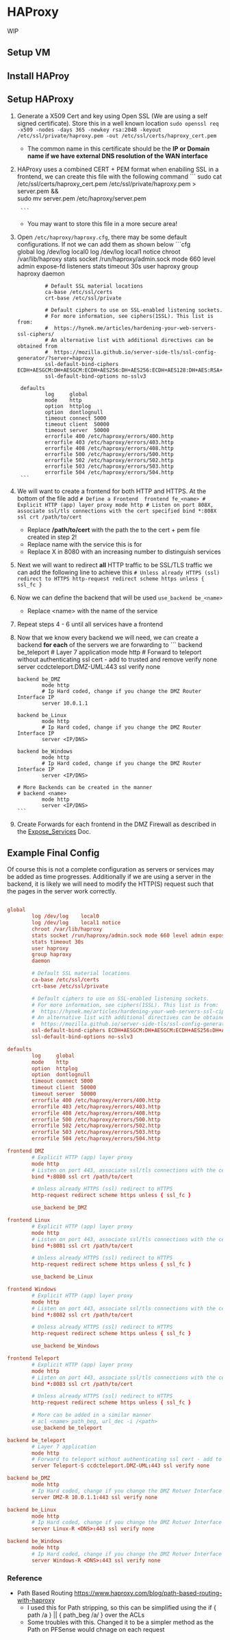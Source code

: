 # HAProxy

WIP

## Setup VM

## Install HAProy


## Setup HAProxy
1. Generate a X509 Cert and key using Open SSL (We are using a self signed certificate). Store this in a well known location 
        ```
        sudo openssl req -x509 -nodes -days 365 -newkey rsa:2048 -keyout /etc/ssl/private/haproxy.pem -out /etc/ssl/certs/haproxy_cert.pem
        ```  
   * The common name in this certificate should be the **IP or Domain name if we have external DNS resolution of the WAN interface** 
2. HAProxy uses a combined CERT + PEM format when enabiling SSL in a frontend, we can create this file with the following command 
        ```
        sudo cat /etc/ssl/certs/haproxy_cert.pem /etc/ssl/private/haproxy.pem > server.pem && \
        sudo mv server.pem /etc/haproxy/server.pem

        ```
   * You may want to store this file in a more secure area!
3. Open ```/etc/haproxy/haproxy.cfg```, there may be some default configurations. If not we can add them as shown below
        ```cfg   
        global
                log /dev/log    local0
                log /dev/log    local1 notice
                chroot /var/lib/haproxy
                stats socket /run/haproxy/admin.sock mode 660 level admin expose-fd listeners
                stats timeout 30s
                user haproxy
                group haproxy
                daemon

                # Default SSL material locations
                ca-base /etc/ssl/certs
                crt-base /etc/ssl/private

                # Default ciphers to use on SSL-enabled listening sockets.
                # For more information, see ciphers(1SSL). This list is from:
                #  https://hynek.me/articles/hardening-your-web-servers-ssl-ciphers/
                # An alternative list with additional directives can be obtained from
                #  https://mozilla.github.io/server-side-tls/ssl-config-generator/?server=haproxy
                ssl-default-bind-ciphers ECDH+AESGCM:DH+AESGCM:ECDH+AES256:DH+AES256:ECDH+AES128:DH+AES:RSA+AESGCM:RSA+AES:!aNULL:!MD5:!DSS
                ssl-default-bind-options no-sslv3

        defaults
                log     global
                mode    http
                option  httplog
                option  dontlognull
                timeout connect 5000
                timeout client  50000
                timeout server  50000
                errorfile 400 /etc/haproxy/errors/400.http
                errorfile 403 /etc/haproxy/errors/403.http
                errorfile 408 /etc/haproxy/errors/408.http
                errorfile 500 /etc/haproxy/errors/500.http
                errorfile 502 /etc/haproxy/errors/502.http
                errorfile 503 /etc/haproxy/errors/503.http
                errorfile 504 /etc/haproxy/errors/504.http
        ```
4. We will want to create a frontend for both HTTP and HTTPS. At the bottom of the file add 
        ```
        # Define a Frontend 
        frontend fe_<name>
                # Explicit HTTP (app) layer proxy
                mode http
                # Listen on port 808X, associate ssl/tls connections with the cert specified
                bind *:808X ssl crt /path/to/cert
        ```
   * Replace **/path/to/cert** with the path the to the cert + pem file created in step 2!
   * Replace name with the service this is for
   * Replace X in 8080 with an increasing number to distinguish services
5. Next we will want to redirect **all** HTTP traffic to be SSL/TLS traffic we can add the following line to achieve this
        ```
        # Unless already HTTPS (ssl) redirect to HTTPS
        http-request redirect scheme https unless { ssl_fc }
        ```
6. Now we can define the backend that will be used
        ```
        use_backend be_<name>
        ```
   * Replace \<name\> with the name of the service
7.  Repeat steps 4 - 6 until all services have a frontend
8.  Now that we know every backend we will need, we can create a backend **for each** of the servers we are forwarding to
        ```
        backend be_teleport
                # Layer 7 application
                mode http
                # Forward to teleport without authenticating ssl cert - add to trusted and remove verify none
                server ccdcteleport.DMZ-UML:443 ssl verify none

        backend be_DMZ
                mode http
                # Ip Hard coded, change if you change the DMZ Router Interface IP
                server 10.0.1.1

        backend be_Linux
                mode http
                # Ip Hard coded, change if you change the DMZ Router Interface IP
                server <IP/DNS>

        backend be_Windows
                mode http
                # Ip Hard coded, change if you change the DMZ Router Interface IP
                server <IP/DNS>
        
        # More Backends can be created in the manner 
        # backend <name> 
                mode http
                server <IP/DNS>
        ```
9. Create Forwards for each frontend in the DMZ Firewall as described in the [Expose_Services](./../../Network/PFSense/2-Expose_Services.md) Doc.


## Example Final Config
Of course this is not a complete configuration as servers or services may be added as time progresses. Additionally if we are using a server in the backend, it is likely we will need to modify the HTTP(S) request such that the pages in the server work correctly.

```conf

global
        log /dev/log    local0
        log /dev/log    local1 notice
        chroot /var/lib/haproxy
        stats socket /run/haproxy/admin.sock mode 660 level admin expose-fd listeners
        stats timeout 30s
        user haproxy
        group haproxy
        daemon

        # Default SSL material locations
        ca-base /etc/ssl/certs
        crt-base /etc/ssl/private

        # Default ciphers to use on SSL-enabled listening sockets.
        # For more information, see ciphers(1SSL). This list is from:
        #  https://hynek.me/articles/hardening-your-web-servers-ssl-ciphers/
        # An alternative list with additional directives can be obtained from
        #  https://mozilla.github.io/server-side-tls/ssl-config-generator/?server=haproxy
        ssl-default-bind-ciphers ECDH+AESGCM:DH+AESGCM:ECDH+AES256:DH+AES256:ECDH+AES128:DH+AES:RSA+AESGCM:RSA+AES:!aNULL:!MD5:!DSS
        ssl-default-bind-options no-sslv3

defaults
        log     global
        mode    http
        option  httplog
        option  dontlognull
        timeout connect 5000
        timeout client  50000
        timeout server  50000
        errorfile 400 /etc/haproxy/errors/400.http
        errorfile 403 /etc/haproxy/errors/403.http
        errorfile 408 /etc/haproxy/errors/408.http
        errorfile 500 /etc/haproxy/errors/500.http
        errorfile 502 /etc/haproxy/errors/502.http
        errorfile 503 /etc/haproxy/errors/503.http
        errorfile 504 /etc/haproxy/errors/504.http

frontend DMZ
        # Explicit HTTP (app) layer proxy
        mode http
        # Listen on port 443, associate ssl/tls connections with the cert specified
        bind *:8080 ssl crt /path/to/cert

        # Unless already HTTPS (ssl) redirect to HTTPS
        http-request redirect scheme https unless { ssl_fc }

        use_backend be_DMZ

frontend Linux
        # Explicit HTTP (app) layer proxy
        mode http
        # Listen on port 443, associate ssl/tls connections with the cert specified
        bind *:8081 ssl crt /path/to/cert

        # Unless already HTTPS (ssl) redirect to HTTPS
        http-request redirect scheme https unless { ssl_fc }

        use_backend be_Linux

frontend Windows
        # Explicit HTTP (app) layer proxy
        mode http
        # Listen on port 443, associate ssl/tls connections with the cert specified
        bind *:8082 ssl crt /path/to/cert

        # Unless already HTTPS (ssl) redirect to HTTPS
        http-request redirect scheme https unless { ssl_fc }

        use_backend be_Windows 

frontend Teleport
        # Explicit HTTP (app) layer proxy
        mode http
        # Listen on port 443, associate ssl/tls connections with the cert specified
        bind *:8083 ssl crt /path/to/cert

        # Unless already HTTPS (ssl) redirect to HTTPS
        http-request redirect scheme https unless { ssl_fc }

        # More can be added in a similar manner
        # acl <name> path_beg, url_dec -i /<path>
        use_backend be_teleport

backend be_teleport
        # Layer 7 application
        mode http
        # Forward to teleport without authenticating ssl cert - add to trusted and remove verify none
        server Teleport-S ccdcteleport.DMZ-UML:443 ssl verify none

backend be_DMZ
        mode http
        # Ip Hard coded, change if you change the DMZ Rotuer Interface IP
        server DMZ-R 10.0.1.1:443 ssl verify none

backend be_Linux
        mode http
        # Ip Hard coded, change if you change the DMZ Rotuer Interface IP
        server Linux-R <DNS>:443 ssl verify none

backend be_Windows
        mode http 
        # Ip Hard coded, change if you change the DMZ Rotuer Interface IP
        server Windows-R <DNS>:443 ssl verify none

```
### Reference  
* Path Based Routing https://www.haproxy.com/blog/path-based-routing-with-haproxy
  * I used this for Path stripping, so this can be simplified using the if { path /a } || { path_beg /a/ } over the ACLs
  * Some troubles with this. Changed it to be a simpler method as the Path on PFSense would chnage on each request